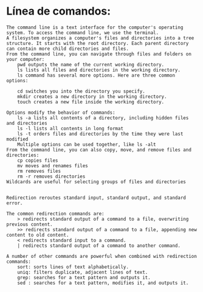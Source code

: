 # Línea de comandos:
    The command line is a text interface for the computer's operating system. To access the command line, we use the terminal.
    A filesystem organizes a computer's files and directories into a tree structure. It starts with the root directory. Each parent directory can contain more child directories and files.
    From the command line, you can navigate through files and folders on your computer:
        pwd outputs the name of the current working directory.
        ls lists all files and directories in the working directory.
        ls command has several more options. Here are three common options:

        cd switches you into the directory you specify.
        mkdir creates a new directory in the working directory.
        touch creates a new file inside the working directory.

    Options modify the behavior of commands:
        ls -a lists all contents of a directory, including hidden files and directories
        ls -l lists all contents in long format
        ls -t orders files and directories by the time they were last modified
        Multiple options can be used together, like ls -alt
    From the command line, you can also copy, move, and remove files and directories:
        cp copies files
        mv moves and renames files
        rm removes files
        rm -r removes directories
    Wildcards are useful for selecting groups of files and directories
    

    Redirection reroutes standard input, standard output, and standard error.

    The common redirection commands are:
        > redirects standard output of a command to a file, overwriting previous content.
        >> redirects standard output of a command to a file, appending new content to old content.
        < redirects standard input to a command.
        | redirects standard output of a command to another command.

    A number of other commands are powerful when combined with redirection commands:
        sort: sorts lines of text alphabetically.
        uniq: filters duplicate, adjacent lines of text.
        grep: searches for a text pattern and outputs it.
        sed : searches for a text pattern, modifies it, and outputs it.
